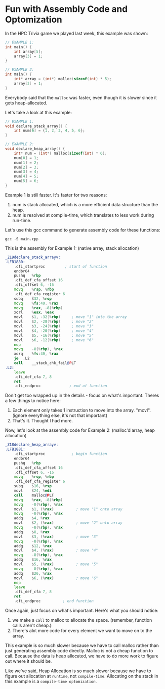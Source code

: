 # Fun with Assembly Code and Optomization

In the HPC Trivia game we played last week, this example was shown:
```cpp
// EXAMPLE 1:
int main() {
    int array[5];
    array[3] = 1;
}

// EXAMPLE 2:
int main() {
    int* array = (int*) malloc(sizeof(int) * 5);
    array[3] = 1;
}
```
Everybody said that the `malloc` was faster, even though it is slower since it gets heap-allocated. 

Let's take a look at this example:
```cpp
// EXAMPLE 1:
void declare_stack_array() {
    int num[6] = {1, 2, 3, 4, 5, 6};
}

// EXAMPLE 2:
void declare_heap_array() {
    int* num = (int*) malloc(sizeof(int) * 6);
    num[0] = 1;
    num[1] = 2;
    num[2] = 3;
    num[3] = 4;
    num[4] = 5;
    num[5] = 6;
}
```
Example 1 is still faster. It's faster for two reasons:
1. num is stack allocated, which is a more efficient data structure than the heap.
2. num is resolved at compile-time, which translates to less work during run-time. 

Let's use this gcc command to generate assembly code for these functions:
```
gcc -S main.cpp
```

This is the assembly for Example 1: (native array, stack allocation)
```asm
_Z19declare_stack_arrayv:
.LFB1880:
	.cfi_startproc         ; start of function
	endbr64
	pushq	%rbp                 
	.cfi_def_cfa_offset 16     
	.cfi_offset 6, -16         
	movq	%rsp, %rbp           
	.cfi_def_cfa_register 6    
	subq	$32, %rsp            
	movq	%fs:40, %rax         
	movq	%rax, -8(%rbp)       
	xorl	%eax, %eax
	movl	$1, -32(%rbp)     ; move "1" into the array
	movl	$2, -28(%rbp)     ; move "2"
	movl	$3, -24(%rbp)     ; move "3"
	movl	$4, -20(%rbp)     ; move "4"
	movl	$5, -16(%rbp)     ; move "5"
	movl	$6, -12(%rbp)     ; move "6"
	nop
	movq	-8(%rbp), %rax
	xorq	%fs:40, %rax
	je	.L2
	call	__stack_chk_fail@PLT
.L2:
	leave
	.cfi_def_cfa 7, 8
	ret
	.cfi_endproc             ; end of function
```
Don't get too wrapped up in the details - focus on what's important. Theres a few things to notice here:

1. Each element only takes 1 instruction to move into the array. "movl". (ignore everything else, it's not that important)
2. That's it. Thought I had more.

Now, let's look at the assembly code for Example 2: (malloc'd array, heap allocation)
```asm
_Z18declare_heap_arrayv:
.LFB1881:
	.cfi_startproc            ; begin function
	endbr64
	pushq	%rbp
	.cfi_def_cfa_offset 16
	.cfi_offset 6, -16
	movq	%rsp, %rbp
	.cfi_def_cfa_register 6
	subq	$16, %rsp
	movl	$24, %edi
	call	malloc@PLT
	movq	%rax, -8(%rbp)   
	movq	-8(%rbp), %rax
	movl	$1, (%rax)          ; move "1" onto array
	movq	-8(%rbp), %rax
	addq	$4, %rax            
	movl	$2, (%rax)          ; move "2" onto array
	movq	-8(%rbp), %rax
	addq	$8, %rax            
	movl	$3, (%rax)          ; move "3"
	movq	-8(%rbp), %rax
	addq	$12, %rax
	movl	$4, (%rax)          ; move "4"
	movq	-8(%rbp), %rax
	addq	$16, %rax
	movl	$5, (%rax)          ; move "5"
	movq	-8(%rbp), %rax
	addq	$20, %rax
	movl	$6, (%rax)          ; move "6"
	nop
	leave
	.cfi_def_cfa 7, 8
	ret
	.cfi_endproc          ; end function
```
Once again, just focus on what's important. Here's what you should notice:
1. we make a `call` to malloc to allocate the space. (remember, function calls aren't cheap.)
2. There's alot more code for every element we want to move on to the array. 

This example is so much slower because we have to call malloc rather than just generating assembly code directly. Malloc is not a cheap function to call. Because the data is heap allocated, we have to do more work to figure out where it should be. 

Like we've said, Heap Allocation is so much slower because we have to figure out allocation at `runtime`, not `compile-time`. Allocating on the stack in this example is a `compile-time optomization`. 
